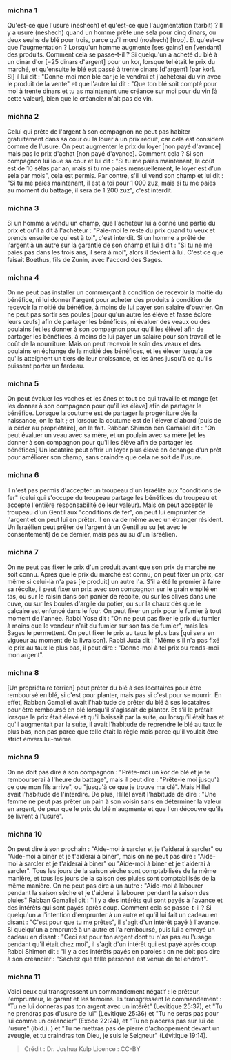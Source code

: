 
### michna 1
Qu'est-ce que l'usure (neshech) et qu'est-ce que l'augmentation (tarbit) ? Il y a usure (neshech) quand un homme prête une sela pour cinq dinars, ou deux seahs de blé pour trois, parce qu'il mord (noshech) [trop]. Et qu'est-ce que l'augmentation ? Lorsqu'un homme augmente [ses gains] en [vendant] des produits. Comment cela se passe-t-il ? Si quelqu'un a acheté du blé à un dinar d'or [=25 dinars d'argent] pour un kor, lorsque tel était le prix du marché, et qu'ensuite le blé est passé à trente dinars [d'argent] [par kor]. Si] il lui dit : "Donne-moi mon blé car je le vendrai et j'achèterai du vin avec le produit de la vente" et que l'autre lui dit : "Que ton blé soit compté pour moi à trente dinars et tu as maintenant une créance sur moi pour du vin [à cette valeur], bien que le créancier n'ait pas de vin.

### michna 2
Celui qui prête de l'argent à son compagnon ne peut pas habiter gratuitement dans sa cour ou la louer à un prix réduit, car cela est considéré comme de l'usure. On peut augmenter le prix du loyer [non payé d'avance] mais pas le prix d'achat [non payé d'avance]. Comment cela ? Si son compagnon lui loue sa cour et lui dit : "Si tu me paies maintenant, le coût est de 10 sélas par an, mais si tu me paies mensuellement, le loyer est d'un sela par mois", cela est permis. Par contre, s'il lui vend son champ et lui dit : "Si tu me paies maintenant, il est à toi pour 1 000 zuz, mais si tu me paies au moment du battage, il sera de 1 200 zuz", c'est interdit.

### michna 3
Si un homme a vendu un champ, que l'acheteur lui a donné une partie du prix et qu'il a dit à l'acheteur : "Paie-moi le reste du prix quand tu veux et prends ensuite ce qui est à toi", c'est interdit. Si un homme a prêté de l'argent à un autre sur la garantie de son champ et lui a dit : "Si tu ne me paies pas dans les trois ans, il sera à moi", alors il devient à lui. C'est ce que faisait Boethus, fils de Zunin, avec l'accord des Sages.

### michna 4
On ne peut pas installer un commerçant à condition de recevoir la moitié du bénéfice, ni lui donner l'argent pour acheter des produits à condition de recevoir la moitié du bénéfice, à moins de lui payer son salaire d'ouvrier. On ne peut pas sortir ses poules [pour qu'un autre les élève et fasse éclore leurs œufs] afin de partager les bénéfices, ni évaluer des veaux ou des poulains [et les donner à son compagnon pour qu'il les élève] afin de partager les bénéfices, à moins de lui payer un salaire pour son travail et le coût de la nourriture. Mais on peut recevoir le soin des veaux et des poulains en échange de la moitié des bénéfices, et les élever jusqu'à ce qu'ils atteignent un tiers de leur croissance, et les ânes jusqu'à ce qu'ils puissent porter un fardeau.

### michna 5
On peut évaluer les vaches et les ânes et tout ce qui travaille et mange [et les donner à son compagnon pour qu'il les élève] afin de partager le bénéfice. Lorsque la coutume est de partager la progéniture dès la naissance, on le fait ; et lorsque la coutume est de l'élever d'abord [puis de la céder au propriétaire], on le fait. Rabban Shimon ben Gamaliel dit :  "On peut évaluer un veau avec sa mère, et un poulain avec sa mère [et les donner à son compagnon pour qu'il les élève afin de partager les bénéfices] Un locataire peut offrir un loyer plus élevé en échange d'un prêt pour améliorer son champ, sans craindre que cela ne soit de l'usure.

### michna 6
Il n'est pas permis d'accepter un troupeau d'un Israélite aux "conditions de fer" (celui qui s'occupe du troupeau partage les bénéfices du troupeau et accepte l'entière responsabilité de leur valeur). Mais on peut accepter le troupeau d'un Gentil aux "conditions de fer", on peut lui emprunter de l'argent et on peut lui en prêter. Il en va de même avec un étranger résident. Un Israélien peut prêter de l'argent à un Gentil au su [et avec le consentement] de ce dernier, mais pas au su d'un Israélien.

### michna 7
On ne peut pas fixer le prix d'un produit avant que son prix de marché ne soit connu. Après que le prix du marché est connu, on peut fixer un prix, car même si celui-là n'a pas [le produit] un autre l'a. S'il a été le premier à faire sa récolte, il peut fixer un prix avec son compagnon sur le grain empilé en tas, ou sur le raisin dans son panier de récolte, ou sur les olives dans une cuve, ou sur les boules d'argile du potier, ou sur la chaux dès que le calcaire est enfoncé dans le four. On peut fixer un prix pour le fumier à tout moment de l'année. Rabbi Yose dit :  "On ne peut pas fixer le prix du fumier à moins que le vendeur n'ait du fumier sur son tas de fumier", mais les Sages le permettent. On peut fixer le prix au taux le plus bas [qui sera en vigueur au moment de la livraison]. Rabbi Juda dit :  "Même s'il n'a pas fixé le prix au taux le plus bas, il peut dire : "Donne-moi à tel prix ou rends-moi mon argent".

### michna 8
[Un propriétaire terrien] peut prêter du blé à ses locataires pour être remboursé en blé, si c'est pour planter, mais pas si c'est pour se nourrir. En effet, Rabban Gamaliel avait l'habitude de prêter du blé à ses locataires pour être remboursé en blé lorsqu'il s'agissait de planter. Et s'il le prêtait lorsque le prix était élevé et qu'il baissait par la suite, ou lorsqu'il était bas et qu'il augmentait par la suite, il avait l'habitude de reprendre le blé au taux le plus bas, non pas parce que telle était la règle mais parce qu'il voulait être strict envers lui-même.

### michna 9
On ne doit pas dire à son compagnon : "Prête-moi un kor de blé et je te rembourserai à l'heure du battage", mais il peut dire : "Prête-le moi jusqu'à ce que mon fils arrive", ou "jusqu'à ce que je trouve ma clé". Mais Hillel avait l'habitude de l'interdire. De plus, Hillel avait l'habitude de dire : "Une femme ne peut pas prêter un pain à son voisin sans en déterminer la valeur en argent, de peur que le prix du blé n'augmente et que l'on découvre qu'ils se livrent à l'usure".

### michna 10
On peut dire à son prochain : "Aide-moi à sarcler et je t'aiderai à sarcler" ou "Aide-moi à biner et je t'aiderai à biner", mais on ne peut pas dire : "Aide-moi à sarcler et je t'aiderai à biner" ou "Aide-moi à biner et je t'aiderai à sarcler". Tous les jours de la saison sèche sont comptabilisés de la même manière, et tous les jours de la saison des pluies sont comptabilisés de la même manière. On ne peut pas dire à un autre : "Aide-moi à labourer pendant la saison sèche et je t'aiderai à labourer pendant la saison des pluies" Rabban Gamaliel dit : "Il y a des intérêts qui sont payés à l'avance et des intérêts qui sont payés après coup. Comment cela se passe-t-il ? Si quelqu'un a l'intention d'emprunter à un autre et qu'il lui fait un cadeau en disant : "C'est pour que tu me prêtes", il s'agit d'un intérêt payé à l'avance. Si quelqu'un a emprunté à un autre et l'a remboursé, puis lui a envoyé un cadeau en disant : "Ceci est pour ton argent dont tu n'as pas eu l'usage pendant qu'il était chez moi", il s'agit d'un intérêt qui est payé après coup. Rabbi Shimon dit : "Il y a des intérêts payés en paroles : on ne doit pas dire à son créancier : "Sachez que telle personne est venue de tel endroit".

### michna 11
Voici ceux qui transgressent un commandement négatif : le prêteur, l'emprunteur, le garant et les témoins. Ils transgressent le commandement : "Tu ne lui donneras pas ton argent avec un intérêt" (Levitique 25:37), et "Tu ne prendras pas d'usure de lui" (Levitique 25:36) et "Tu ne seras pas pour lui comme un créancier" (Exode 22:24), et "Tu ne placeras pas sur lui de l'usure" (ibid.). ) et "Tu ne mettras pas de pierre d'achoppement devant un aveugle, et tu craindras ton Dieu, je suis le Seigneur" (Lévitique 19:14).

>Crédit : Dr. Joshua Kulp
>Licence : CC-BY